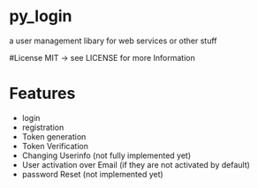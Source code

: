 # py_login
a user management libary for web services or other stuff

#License
MIT -> see LICENSE for more Information

# Features
* login
* registration
* Token generation
* Token Verification
* Changing Userinfo (not fully implemented yet)
* User activation over Email (if they are not activated by default)
* password Reset (not implemented yet)